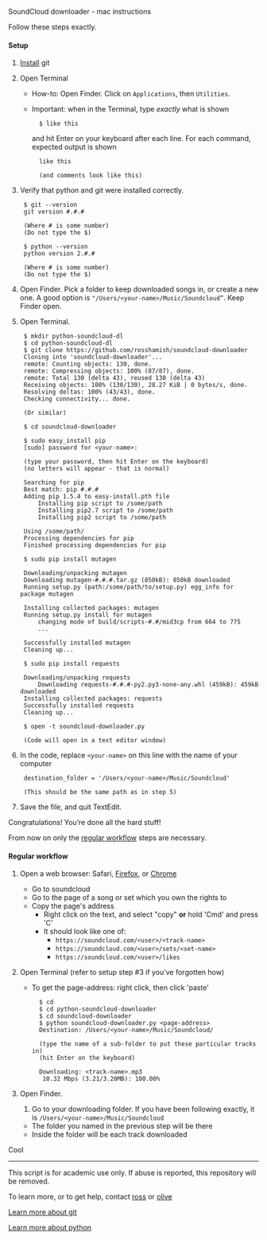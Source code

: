 SoundCloud downloader - mac instructions

Follow these steps exactly.

#### Setup

1. [Install](http://git-scm.com/download/mac) git

3. Open Terminal
    * How-to: Open Finder. Click on `Applications`, then `Utilities`. 
    * Important: when in the Terminal, type *exactly* what is shown

            $ like this

        and hit Enter on your keyboard after each line. For each command, expected output is shown

            like this
    
            (and comments look like this)

4. Verify that python and git were installed correctly.

        $ git --version
        git version #.#.#

        (Where # is some number)
        (Do not type the $)

        $ python --version
        python version 2.#.#

        (Where # is some number)
        (Do not type the $)

5. Open Finder. Pick a folder to keep downloaded songs in, or create a new one. A good option is `"/Users/<your-name>/Music/Soundcloud”`. Keep Finder open.

6. Open Terminal.

        $ mkdir python-soundcloud-dl
        $ cd python-soundcloud-dl
        $ git clone https://github.com/rosshamish/soundcloud-downloader
        Cloning into 'soundcloud-downloader'...
        remote: Counting objects: 130, done.
        remote: Compressing objects: 100% (87/87), done.
        remote: Total 130 (delta 43), reused 130 (delta 43)
        Receiving objects: 100% (130/130), 28.27 KiB | 0 bytes/s, done.
        Resolving deltas: 100% (43/43), done.
        Checking connectivity... done.

        (Or similar)

        $ cd soundcloud-downloader

        $ sudo easy_install pip
        [sudo] password for <your-name>: 

        (type your password, then hit Enter on the keyboard)
        (no letters will appear - that is normal)
    
        Searching for pip
        Best match: pip #.#.#
        Adding pip 1.5.4 to easy-install.pth file
            Installing pip script to /some/path
            Installing pip2.7 script to /some/path
            Installing pip2 script to /some/path
    
        Using /some/path/
        Processing dependencies for pip
        Finished processing dependencies for pip
    
        $ sudo pip install mutagen
    
        Downloading/unpacking mutagen
        Downloading mutagen-#.#.#.tar.gz (850kB): 850kB downloaded
        Running setup.py (path:/some/path/to/setup.py) egg_info for package mutagen
            
        Installing collected packages: mutagen
        Running setup.py install for mutagen
            changing mode of build/scripts-#.#/mid3cp from 664 to 775
            ...
    
        Successfully installed mutagen
        Cleaning up...
    
        $ sudo pip install requests
    
        Downloading/unpacking requests
            Downloading requests-#.#.#-py2.py3-none-any.whl (459kB): 459kB downloaded
        Installing collected packages: requests
        Successfully installed requests
        Cleaning up...

        $ open -t soundcloud-downloader.py

        (Code will open in a text editor window)

7. In the code, replace `<your-name>` on this line with the name of your computer

        destination_folder = '/Users/<your-name>/Music/Soundcloud'

        (This should be the same path as in step 5)

8. Save the file, and quit TextEdit.

Congratulations! You’re done all the hard stuff! 

From now on only the [regular workflow](#regular-workflow) steps are necessary.

#### Regular workflow

1. Open a web browser: Safari, [Firefox], or [Chrome]
    * Go to soundcloud
    * Go to the page of a song or set which you own the rights to
    * Copy the page's address
        * Right click on the text, and select "copy" **or** hold 'Cmd' and press 'C'
        * It should look like one of:
            * `https://soundcloud.com/<user>/<track-name>`
            * `https://soundcloud.com/<user>/sets/<set-name>`
            * `https://soundcloud.com/<user>/likes `

2. Open Terminal (refer to setup step #3 if you've forgotten how)
    * To get the page-address: right click, then click 'paste'

            $ cd
            $ cd python-soundcloud-downloader
            $ cd soundcloud-downloader
            $ python soundcloud-downloader.py <page-address>
            Destination: /Users/<your-name>/Music/Soundcloud/
        
            (type the name of a sub-folder to put these particular tracks in)
            (hit Enter on the keyboard)
        
            Downloading: <track-name>.mp3
             10.32 Mbps (3.21/3.20MB): 100.00%

3. Open Finder.
    1. Go to your downloading folder. If you have been following exactly, it is `/Users/<your-name>/Music/Soundcloud`
    * The folder you named in the previous step will be there
    * Inside the folder will be each track downloaded

Cool

-----

This script is for academic use only. If abuse is reported, this repository will be removed.

To learn more, or to get help, contact [ross](https://github.com/rosshamish/) or [olive](https://github.com/opesto)

[Learn more about git]

[Learn more about python]

[Firefox]: https://www.mozilla.org/en-US/firefox/new/
[Chrome]: http://www.google.ca/chrome/

[Learn more about python]: http://docs.activestate.com/activepython/2.7/easytut/index.html
[Learn more about git]: http://cswsolutions.com/featured-post/git-for-non-developers/
